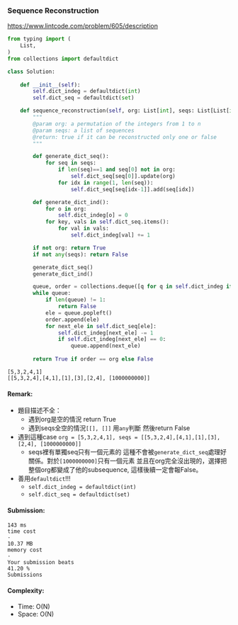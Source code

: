 ### Sequence Reconstruction

https://www.lintcode.com/problem/605/description

```python
from typing import (
    List,
)
from collections import defaultdict

class Solution:
    
    def __init__(self):
        self.dict_indeg = defaultdict(int)
        self.dict_seq = defaultdict(set)

    def sequence_reconstruction(self, org: List[int], seqs: List[List[int]]) -> bool:
        """
        @param org: a permutation of the integers from 1 to n
        @param seqs: a list of sequences
        @return: true if it can be reconstructed only one or false
        """    

        def generate_dict_seq():
            for seq in seqs:
                if len(seq)==1 and seq[0] not in org:
                    self.dict_seq[seq[0]].update(org)
                for idx in range(1, len(seq)):
                    self.dict_seq[seq[idx-1]].add(seq[idx])

        def generate_dict_ind():
            for o in org:
                self.dict_indeg[o] = 0
            for key, vals in self.dict_seq.items():
                for val in vals:
                    self.dict_indeg[val] += 1

        if not org: return True
        if not any(seqs): return False

        generate_dict_seq()
        generate_dict_ind()

        queue, order = collections.deque([q for q in self.dict_indeg if self.dict_indeg[q]==0]), []
        while queue:
            if len(queue) != 1:
                return False
            ele = queue.popleft()
            order.append(ele)
            for next_ele in self.dict_seq[ele]:
                self.dict_indeg[next_ele] -= 1
                if self.dict_indeg[next_ele] == 0:
                    queue.append(next_ele)
                    
        return True if order == org else False
```

```
[5,3,2,4,1]
[[5,3,2,4],[4,1],[1],[3],[2,4], [1000000000]]
```
#### Remark:
- 題目描述不全：
    - 遇到org是空的情況 return True
    - 遇到seqs全空的情況`[[], []]` 用`any`判斷 然後return False
- 遇到這種case
    `org = [5,3,2,4,1], seqs = [[5,3,2,4],[4,1],[1],[3],[2,4], [1000000000]]`
    - seqs裡有單獨seq只有一個元素的 這種不會被`generate_dict_seq`處理好關係。對於`[1000000000]`只有一個元素 並且在org完全沒出現的，選擇把整個org都變成了他的subsequence, 這樣後續一定會報False。
- 善用`defaultdict`!!!
    - `self.dict_indeg = defaultdict(int)`
    - `self.dict_seq = defaultdict(set)`
#### Submission:
```
143 ms
time cost
·
10.37 MB
memory cost
·
Your submission beats
41.20 %
Submissions
```
#### Complexity:
- Time: O(N)
- Space: O(N)
